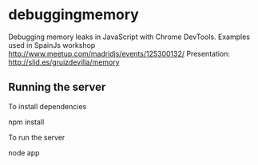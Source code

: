 debuggingmemory
===============

Debugging memory leaks in JavaScript with Chrome DevTools.
Examples used in SpainJs workshop http://www.meetup.com/madridjs/events/125300132/
Presentation: http://slid.es/gruizdevilla/memory

Running the server
------------------
To install dependencies

   npm install

To run the server

   node app
